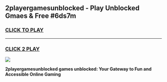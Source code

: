 
## 2playergamesunblocked - Play Unblocked Gmaes & Free #6ds7m
<h3>
<a href="https://news.freeplayer.one?title=2playergamesunblocked&ref=03M">CLICK TO PLAY</a></h3>
<hr>

<h3>
<a href="https://news.freeplayer.one?title=2playergamesunblocked&ref=03M">CLICK 2 PLAY</a>
  
</h3>

<a href="https://news.freeplayer.one?title=2playergamesunblocked&ref=03M"><img src="https://clearcache.store/games.png"></a>


**2playergamesunblocked games unblocked: Your Gateway to Fun and Accessible Online Gaming**
